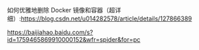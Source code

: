 如何优雅地删除 Docker 镜像和容器（超详细）:https://blog.csdn.net/u014282578/article/details/127866389

https://baijiahao.baidu.com/s?id=1759465869910000152&wfr=spider&for=pc
